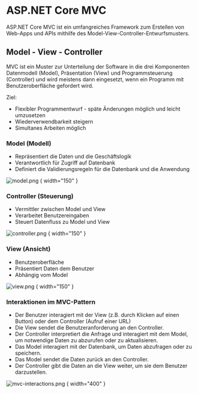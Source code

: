 # ASP.NET Core MVC

ASP.NET Core MVC ist ein umfangreiches Framework zum Erstellen von Web-Apps und APIs mithilfe des Model-View-Controller-Entwurfsmusters.

## Model - View - Controller

MVC ist ein Muster zur Unterteilung der Software in die drei Komponenten Datenmodell (Model), Präsentation (View) und Programmsteuerung (Controller)
und wird meistens dann eingesetzt, wenn ein Programm mit Benutzeroberfläche gefordert wird.

Ziel:

- Flexibler Programmentwurf - späte Änderungen möglich und leicht umzusetzen
- Wiederverwendbarkeit steigern
- Simultanes Arbeiten möglich

### Model (Modell)

- Repräsentiert die Daten und die Geschäftslogik
- Verantwortlich für Zugriff auf Datenbank
- Definiert die Validierungsregeln für die Datenbank und die Anwendung

![model.png](model.png) { width="150" }

### Controller (Steuerung)

- Vermittler zwischen Model und View
- Verarbeitet Benutzereingaben
- Steuert Datenfluss zu Model und View

![controller.png](controller.png) { width="150" }

### View (Ansicht)

- Benutzeroberfläche
- Präsentiert Daten dem Benutzer
- Abhängig vom Model

![view.png](view.png) { width="150" }

### Interaktionen im MVC-Pattern

* Der Benutzer interagiert mit der View (z.B. durch Klicken auf einen Button) oder dem Controller (Aufruf einer URL)
* Die View sendet die Benutzeranforderung an den Controller.
* Der Controller interpretiert die Anfrage und interagiert mit dem Model, um notwendige Daten zu abzurufen oder zu aktualisieren.
* Das Model interagiert mit der Datenbank, um Daten abzufragen oder zu speichern.
* Das Model sendet die Daten zurück an den Controller.
* Der Controller gibt die Daten an die View weiter, um sie dem Benutzer darzustellen.

![mvc-interactions.png](mvc-interactions.png) { width="400" }